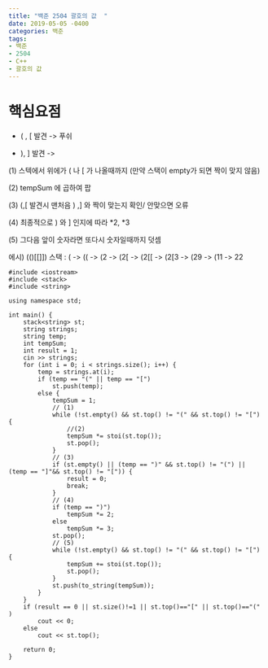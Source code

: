 ```yaml
---
title: "백준 2504 괄호의 값  "
date: 2019-05-05 -0400
categories: 백준
tags:
- 백준
- 2504
- C++
- 괄호의 값
---
```

# 핵심요점
- ( , [ 발견 -> 푸쉬 

- ), ] 발견 ->  

(1) 스텍에서 위에가 ( 나 [ 가 나올때까지 (만약 스택이 empty가 되면 짝이 맞지 않음)

(2) tempSum 에 곱하여 팝 

(3) (,[ 발견시 맨처음 ) ,] 와 짝이 맞는지 확인/ 안맞으면 오류 

(4) 최종적으로 ) 와 ] 인지에 따라 *2, *3 

(5) 그다음 앞이 숫자라면 또다시 숫자일때까지 덧셈

 에시)  (()[[]])
			 스택 : ( -> (( -> (2 -> (2[ -> (2[[ -> (2[3 -> (29 -> (11 -> 22
```
#include <iostream>
#include <stack>
#include <string>

using namespace std;

int main() {
	stack<string> st;
	string strings;
	string temp;
	int tempSum;
	int result = 1;
	cin >> strings;
	for (int i = 0; i < strings.size(); i++) {
		temp = strings.at(i);
		if (temp == "(" || temp == "[")
			st.push(temp);
		else {
			tempSum = 1;
			// (1)
			while (!st.empty() && st.top() != "(" && st.top() != "[") {
				//(2)
				tempSum *= stoi(st.top());
				st.pop();
			}
			// (3)
			if (st.empty() || (temp == ")" && st.top() != "(") || (temp == "]"&& st.top() != "[")) {
				result = 0;
				break; 
			}
			// (4)
			if (temp == ")")
				tempSum *= 2;
			else
				tempSum *= 3;
			st.pop();
			// (5)
			while (!st.empty() && st.top() != "(" && st.top() != "[") {
				tempSum += stoi(st.top());
				st.pop();
			}
			st.push(to_string(tempSum));
		}
	}
	if (result == 0 || st.size()!=1 || st.top()=="[" || st.top()=="(" )
		cout << 0;
	else
		cout << st.top();

	return 0;
}
```

